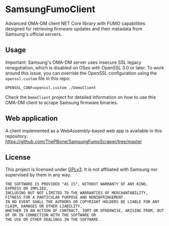# SamsungFumoClient
Advanced OMA-DM client NET Core library with FUMO capabilities designed for retrieving firmware updates and their metadata from Samsung's official servers.

## Usage

Important: Samsung's OMA-DM server uses insecure SSL legacy renegotiation, which is disabled on OSes with OpenSSL 3.0 or later.
To work around this issue, you can override the OpenSSL configuration using the `openssl.custom` file in this repo:
```
OPENSSL_CONF=openssl.custom ./DemoClient
```

Check the `DemoClient` project for detailed information on how to use this OMA-DM client to scrape Samsung firmware binaries.

## Web application
A client implemented as a WebAssembly-based web app is available in this repository: https://github.com/ThePBone/SamsungFumoScraper/tree/master

## License

This project is licensed under [GPLv3](https://github.com/ThePBone/GalaxyBudsClient/blob/master/LICENSE). It is not affiliated with Samsung nor supervised by them in any way.

```
THE SOFTWARE IS PROVIDED "AS IS", WITHOUT WARRANTY OF ANY KIND, EXPRESS OR IMPLIED, 
INCLUDING BUT NOT LIMITED TO THE WARRANTIES OF MERCHANTABILITY, FITNESS FOR A PARTICULAR PURPOSE AND NONINFRINGEMENT. 
IN NO EVENT SHALL THE AUTHORS OR COPYRIGHT HOLDERS BE LIABLE FOR ANY CLAIM, DAMAGES OR OTHER LIABILITY, 
WHETHER IN AN ACTION OF CONTRACT, TORT OR OTHERWISE, ARISING FROM, OUT OF OR IN CONNECTION WITH THE SOFTWARE OR 
THE USE OR OTHER DEALINGS IN THE SOFTWARE.
```
